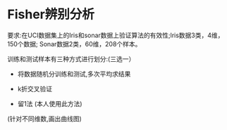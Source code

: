 # Fisher辨别分析

要求:在UCI数据集上的Iris和sonar数据上验证算法的有效性;lris数据3类，4维，150个数据; Sonar数据2类，60维，208个样本。

训练和测试样本有三种方式进行划分:(三选一）

* 将数据随机分训练和测试,多次平均求结果

* k折交叉验证

* 留1法   (本人使用此方法)

(针对不同维数,画出曲线图)
